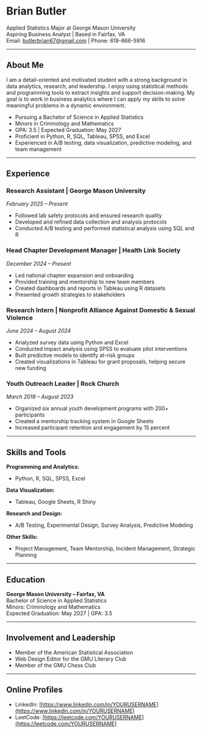 # Brian Butler

Applied Statistics Major at George Mason University  
Aspiring Business Analyst | Based in Fairfax, VA  
Email: butlerbrian67@gmail.com | Phone: 619-866-5916

---

## About Me

I am a detail-oriented and motivated student with a strong background in data analytics, research, and leadership. I enjoy using statistical methods and programming tools to extract insights and support decision-making. My goal is to work in business analytics where I can apply my skills to solve meaningful problems in a dynamic environment.

- Pursuing a Bachelor of Science in Applied Statistics  
- Minors in Criminology and Mathematics  
- GPA: 3.5 | Expected Graduation: May 2027  
- Proficient in Python, R, SQL, Tableau, SPSS, and Excel  
- Experienced in A/B testing, data visualization, predictive modeling, and team management

---

## Experience

### Research Assistant | George Mason University  
*February 2025 – Present*  
- Followed lab safety protocols and ensured research quality  
- Developed and refined data collection and analysis protocols  
- Conducted A/B testing and performed statistical analysis using SQL and R

### Head Chapter Development Manager | Health Link Society  
*December 2024 – Present*  
- Led national chapter expansion and onboarding  
- Provided training and mentorship to new team members  
- Created dashboards and reports in Tableau using R datasets  
- Presented growth strategies to stakeholders

### Research Intern | Nonprofit Alliance Against Domestic & Sexual Violence  
*June 2024 – August 2024*  
- Analyzed survey data using Python and Excel  
- Conducted impact analysis using SPSS to evaluate pilot interventions  
- Built predictive models to identify at-risk groups  
- Created visualizations in Tableau for grant proposals, helping secure new funding

### Youth Outreach Leader | Rock Church  
*March 2018 – August 2023*  
- Organized six annual youth development programs with 200+ participants  
- Created a mentorship tracking system in Google Sheets  
- Increased participant retention and engagement by 15 percent

---

## Skills and Tools

**Programming and Analytics:**  
- Python, R, SQL, SPSS, Excel

**Data Visualization:**  
- Tableau, Google Sheets, R Shiny

**Research and Design:**  
- A/B Testing, Experimental Design, Survey Analysis, Predictive Modeling

**Other Skills:**  
- Project Management, Team Mentorship, Incident Management, Strategic Planning

---

## Education

**George Mason University – Fairfax, VA**  
Bachelor of Science in Applied Statistics  
Minors: Criminology and Mathematics  
Expected Graduation: May 2027 | GPA: 3.5

---

## Involvement and Leadership

- Member of the American Statistical Association  
- Web Design Editor for the GMU Literary Club  
- Member of the GMU Chess Club

---

## Online Profiles

- LinkedIn: [https://www.linkedin.com/in/YOURUSERNAME](https://www.linkedin.com/in/YOURUSERNAME)  
- LeetCode: [https://leetcode.com/YOURUSERNAME](https://leetcode.com/YOURUSERNAME)
